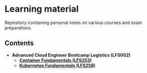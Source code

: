 # Learning material
Repository containing personal notes on various courses and exam preparations.

## Contents

- **Advanced Cloud Engineer Bootcamp Logistics (LFS002)**
  - **[Container Fundamentals (LFS253)](./container-fundamentals/notebook.md)**
  - **[Kubernetes Fundamentals (LFS258)](./k8s-fundamentals/notebook.md)**
